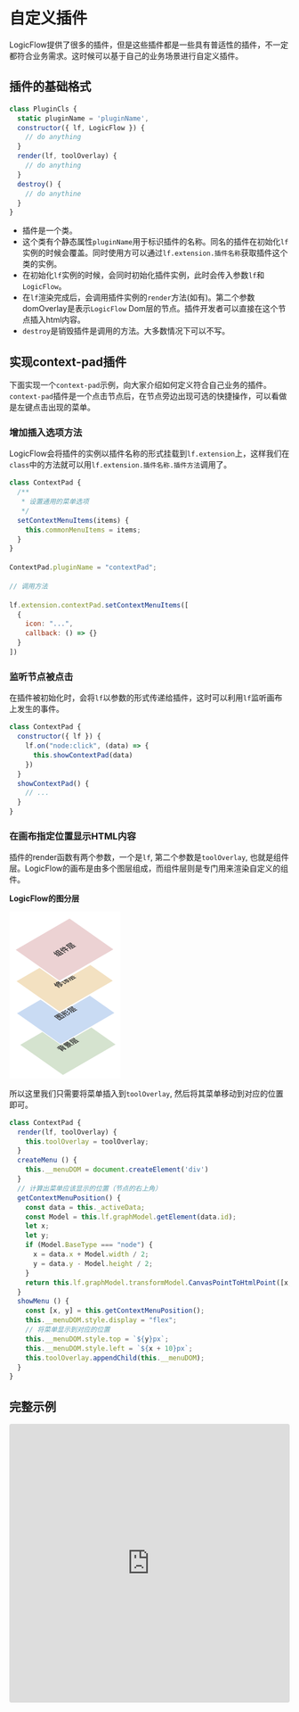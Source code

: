 # 自定义插件

LogicFlow提供了很多的插件，但是这些插件都是一些具有普适性的插件，不一定都符合业务需求。这时候可以基于自己的业务场景进行自定义插件。
## 插件的基础格式

```js
class PluginCls {
  static pluginName = 'pluginName',
  constructor({ lf, LogicFlow }) {
    // do anything
  }
  render(lf, toolOverlay) {
    // do anything
  }
  destroy() {
    // do anythine
  }
}
```

- 插件是一个类。
- 这个类有个静态属性`pluginName`用于标识插件的名称。同名的插件在初始化`lf`实例的时候会覆盖。同时使用方可以通过`lf.extension.插件名称`获取插件这个类的实例。
- 在初始化`lf`实例的时候，会同时初始化插件实例，此时会传入参数`lf`和`LogicFlow`。
- 在`lf`渲染完成后，会调用插件实例的`render`方法(如有)。第二个参数domOverlay是表示`LogicFlow` Dom层的节点。插件开发者可以直接在这个节点插入html内容。
- `destroy`是销毁插件是调用的方法。大多数情况下可以不写。

## 实现context-pad插件

下面实现一个`context-pad`示例，向大家介绍如何定义符合自己业务的插件。`context-pad`插件是一个点击节点后，在节点旁边出现可选的快捷操作，可以看做是左键点击出现的菜单。

### 增加插入选项方法

LogicFlow会将插件的实例以插件名称的形式挂载到`lf.extension`上，这样我们在`class`中的方法就可以用`lf.extension.插件名称.插件方法`调用了。

```js
class ContextPad {
  /**
   * 设置通用的菜单选项
   */
  setContextMenuItems(items) {
    this.commonMenuItems = items;
  }
}

ContextPad.pluginName = "contextPad";

// 调用方法

lf.extension.contextPad.setContextMenuItems([
  {
    icon: "...",
    callback: () => {}
  }
])
```

### 监听节点被点击

在插件被初始化时，会将`lf`以参数的形式传递给插件，这时可以利用`lf`监听画布上发生的事件。

```js
class ContextPad {
  constructor({ lf }) {
    lf.on("node:click", (data) => {
      this.showContextPad(data)
    })
  }
  showContextPad() {
    // ...
  }
}
```

### 在画布指定位置显示HTML内容

插件的render函数有两个参数，一个是`lf`, 第二个参数是`toolOverlay`, 也就是组件层。LogicFlow的画布是由多个图层组成，而组件层则是专门用来渲染自定义的组件。

**LogicFlow的图分层**

<img src="../assets/../../assets/images/overlay.png" width="200">

所以这里我们只需要将菜单插入到`toolOverlay`, 然后将其菜单移动到对应的位置即可。

```js
class ContextPad {
  render(lf, toolOverlay) {
    this.toolOverlay = toolOverlay;
  }
  createMenu () {
    this.__menuDOM = document.createElement('div')
  }
  // 计算出菜单应该显示的位置（节点的右上角）
  getContextMenuPosition() {
    const data = this._activeData;
    const Model = this.lf.graphModel.getElement(data.id);
    let x;
    let y;
    if (Model.BaseType === "node") {
      x = data.x + Model.width / 2;
      y = data.y - Model.height / 2;
    }
    return this.lf.graphModel.transformModel.CanvasPointToHtmlPoint([x, y]);
  }
  showMenu () {
    const [x, y] = this.getContextMenuPosition();
    this.__menuDOM.style.display = "flex";
    // 将菜单显示到对应的位置
    this.__menuDOM.style.top = `${y}px`;
    this.__menuDOM.style.left = `${x + 10}px`;
    this.toolOverlay.appendChild(this.__menuDOM);
  }
}
```

## 完整示例

<iframe src="https://codesandbox.io/embed/logicflow-base22-rl301?fontsize=14&hidenavigation=1&theme=dark&view=preview"
     style="width:100%; height:500px; border:0; border-radius: 4px; overflow:hidden;"
     title="logicflow-base22"
     allow="accelerometer; ambient-light-sensor; camera; encrypted-media; geolocation; gyroscope; hid; microphone; midi; payment; usb; vr; xr-spatial-tracking"
     sandbox="allow-forms allow-modals allow-popups allow-presentation allow-same-origin allow-scripts"
   ></iframe>

  
